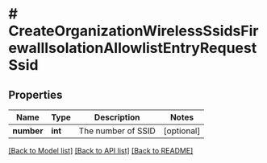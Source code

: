 # # CreateOrganizationWirelessSsidsFirewallIsolationAllowlistEntryRequestSsid

## Properties

Name | Type | Description | Notes
------------ | ------------- | ------------- | -------------
**number** | **int** | The number of SSID | [optional]

[[Back to Model list]](../../README.md#models) [[Back to API list]](../../README.md#endpoints) [[Back to README]](../../README.md)
